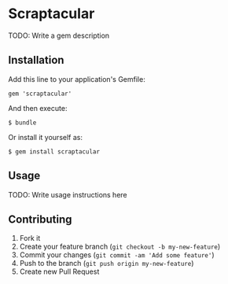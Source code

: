 # Scraptacular

TODO: Write a gem description

## Installation

Add this line to your application's Gemfile:

    gem 'scraptacular'

And then execute:

    $ bundle

Or install it yourself as:

    $ gem install scraptacular

## Usage

TODO: Write usage instructions here

## Contributing

1. Fork it
2. Create your feature branch (`git checkout -b my-new-feature`)
3. Commit your changes (`git commit -am 'Add some feature'`)
4. Push to the branch (`git push origin my-new-feature`)
5. Create new Pull Request
